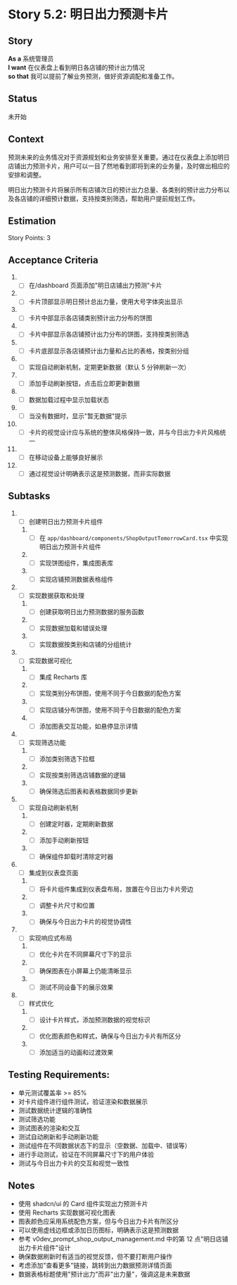 # Story 5.2: 明日出力预测卡片

## Story

**As a** 系统管理员  
**I want** 在仪表盘上看到明日各店铺的预计出力情况  
**so that** 我可以提前了解业务预测，做好资源调配和准备工作。

## Status

未开始

## Context

预测未来的业务情况对于资源规划和业务安排至关重要。通过在仪表盘上添加明日店铺出力预测卡片，用户可以一目了然地看到即将到来的业务量，及时做出相应的安排和调整。

明日出力预测卡片将展示所有店铺次日的预计出力总量、各类别的预计出力分布以及各店铺的详细预计数据，支持按类别筛选，帮助用户提前规划工作。

## Estimation

Story Points: 3

## Acceptance Criteria

1. - [ ] 在/dashboard 页面添加"明日店铺出力预测"卡片
2. - [ ] 卡片顶部显示明日预计总出力量，使用大号字体突出显示
3. - [ ] 卡片中部显示各店铺类别预计出力分布的饼图
4. - [ ] 卡片中部显示各店铺预计出力分布的饼图，支持按类别筛选
5. - [ ] 卡片底部显示各店铺预计出力量和占比的表格，按类别分组
6. - [ ] 实现自动刷新机制，定期更新数据（默认 5 分钟刷新一次）
7. - [ ] 添加手动刷新按钮，点击后立即更新数据
8. - [ ] 数据加载过程中显示加载状态
9. - [ ] 当没有数据时，显示"暂无数据"提示
10. - [ ] 卡片的视觉设计应与系统的整体风格保持一致，并与今日出力卡片风格统一
11. - [ ] 在移动设备上能够良好展示
12. - [ ] 通过视觉设计明确表示这是预测数据，而非实际数据

## Subtasks

1. - [ ] 创建明日出力预测卡片组件
   1. - [ ] 在 `app/dashboard/components/ShopOutputTomorrowCard.tsx` 中实现明日出力预测卡片组件
   2. - [ ] 实现饼图组件，集成图表库
   3. - [ ] 实现店铺预测数据表格组件
2. - [ ] 实现数据获取和处理
   1. - [ ] 创建获取明日出力预测数据的服务函数
   2. - [ ] 实现数据加载和错误处理
   3. - [ ] 实现数据按类别和店铺的分组统计
3. - [ ] 实现数据可视化
   1. - [ ] 集成 Recharts 库
   2. - [ ] 实现类别分布饼图，使用不同于今日数据的配色方案
   3. - [ ] 实现店铺分布饼图，使用不同于今日数据的配色方案
   4. - [ ] 添加图表交互功能，如悬停显示详情
4. - [ ] 实现筛选功能
   1. - [ ] 添加类别筛选下拉框
   2. - [ ] 实现按类别筛选店铺数据的逻辑
   3. - [ ] 确保筛选后图表和表格数据同步更新
5. - [ ] 实现自动刷新机制
   1. - [ ] 创建定时器，定期刷新数据
   2. - [ ] 添加手动刷新按钮
   3. - [ ] 确保组件卸载时清除定时器
6. - [ ] 集成到仪表盘页面
   1. - [ ] 将卡片组件集成到仪表盘布局，放置在今日出力卡片旁边
   2. - [ ] 调整卡片尺寸和位置
   3. - [ ] 确保与今日出力卡片的视觉协调性
7. - [ ] 实现响应式布局
   1. - [ ] 优化卡片在不同屏幕尺寸下的显示
   2. - [ ] 确保图表在小屏幕上仍能清晰显示
   3. - [ ] 测试不同设备下的展示效果
8. - [ ] 样式优化
   1. - [ ] 设计卡片样式，添加预测数据的视觉标识
   2. - [ ] 优化图表颜色和样式，确保与今日出力卡片有所区分
   3. - [ ] 添加适当的动画和过渡效果

## Testing Requirements:

- 单元测试覆盖率 >= 85%
- 对卡片组件进行组件测试，验证渲染和数据展示
- 测试数据统计逻辑的准确性
- 测试筛选功能
- 测试图表的渲染和交互
- 测试自动刷新和手动刷新功能
- 测试组件在不同数据状态下的显示（空数据、加载中、错误等）
- 进行手动测试，验证在不同屏幕尺寸下的用户体验
- 测试与今日出力卡片的交互和视觉一致性

## Notes

- 使用 shadcn/ui 的 Card 组件实现出力预测卡片
- 使用 Recharts 实现数据可视化图表
- 图表颜色应采用系统配色方案，但与今日出力卡片有所区分
- 可以使用虚线边框或添加日历图标，明确表示这是预测数据
- 参考 v0dev_prompt_shop_output_management.md 中的第 12 点"明日店铺出力卡片组件"设计
- 确保数据刷新时有适当的视觉反馈，但不要打断用户操作
- 考虑添加"查看更多"链接，跳转到出力数据预测详情页面
- 数据表格标题使用"预计出力"而非"出力量"，强调这是未来数据
